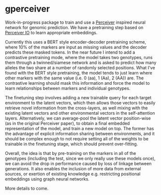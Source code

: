 # gperceiver

Work-in-progress package to train and use a [Perceiver](https://arxiv.org/abs/2103.03206) inspired neural network for genomic prediction.
We have a pretraining step based on [Perceiver IO](https://arxiv.org/abs/2107.14795) to learn appropriate embeddings.

Currently this uses a BERT style encoder-decoder pretraining scheme, where 10% of the markers are input as missing values and the decoder predicts these masked tokens.
In the near future I intend to add a contrastive pretraining mode, where the model takes two genotypes, runs them through a twinned/siamese network and is asked to predict how many alleles the two share at a number of randomly selected positions.
What I've found with the BERT style pretraining, the model tends to just learn where other markers with the same value (i.e. 0 (aa), 1 (Aa), 2 (AA)) are.
The contrastive learning should mask this information and force the model to learn relationships between markers and individual genotypes.

The finetuning step involves adding a new trainable query for each target environment to the latent vectors, which then allows those vectors to easily retrieve novel information from the cross-layers, as well mixing with the existing latent vectors and other environmental vectors in the self-attention layers.
Alternatively, we can average-pool the latent vector position-wise (as in the original Perceiver paper), to obtain a final embedded representation of the model, and train a new model on top.
The former has the advantage of explicit information sharing between environments, and it should be complex enough to not require setting all of the weights to be trainable in the finetuning stage, which should prevent over-fitting.

Overall, the idea is that by pre-training on the markers in all of the genotypes (including the test, since we only really use these models once), we can avoid the drop in performance caused by loss of linkage between generations.
It also enables the inclusion of more data from external sources, or exertion of existing knowledge e.g. restricting positional embeddings using graph neural networks.

More details to come.
